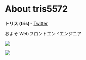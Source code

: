 
# About tris5572

**トリス (tris)** - [Twitter](https://x.com/tris5572) 

およそ Web フロントエンドエンジニア

![](https://github-readme-stats.vercel.app/api/top-langs?username=tris5572&show_icons=true&locale=en&layout=compact&hide=html,mdx,css,astro&theme=dracula)

![](https://skillicons.dev/icons?i=ts,rust,react,svelte,tauri,ps,ai,ae)
